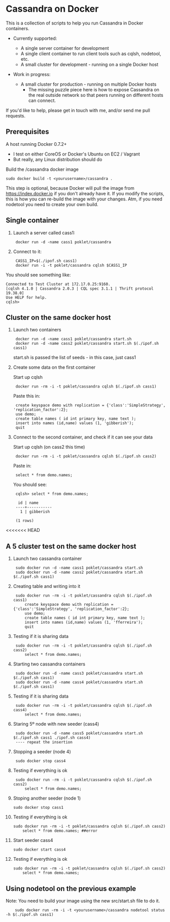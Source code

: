 Cassandra on Docker
===================

This is a collection of scripts to help you run Cassandra in Docker containers.

- Currently supported:
	- A single server container for development
	- A single client container to run client tools such as cqlsh, nodetool, etc.
	- A small cluster for development - running on a single Docker host

- Work in progress:
	- A small cluster for production - running on multiple Docker hosts
		- The missing puzzle piece here is how to expose Cassandra on the real outside network so that peers running on different hosts can connect.

If you'd like to help, please get in touch with me, and/or send me pull requests.

Prerequisites
-------------

A host running Docker 0.7.2+

- I test on either CoreOS or Docker's Ubuntu on EC2 / Vagrant
- But really, any Linux distribution should do

Build the <yourusername>/cassandra docker image 
	
    sudo docker build -t <yourusername>/cassandra .

This step is optional, because Docker will pull the image from https://index.docker.io if you don't already have it. If you modify the scripts, this is how you can re-build the image with your changes. Atm, if you need nodetool you need to create your own build.


Single container
----------------

1. Launch a server called cass1:

		docker run -d -name cass1 poklet/cassandra

2. Connect to it:

		CASS1_IP=$(./ipof.sh cass1)
		docker run -i -t poklet/cassandra cqlsh $CASS1_IP
	

You should see something like:

	Connected to Test Cluster at 172.17.0.25:9160.
	[cqlsh 4.1.0 | Cassandra 2.0.3 | CQL spec 3.1.1 | Thrift protocol 19.38.0]
	Use HELP for help.
	cqlsh> 



Cluster on the same docker host
-------------------------------

1. Launch two containers

		docker run -d -name cass1 poklet/cassandra start.sh
		docker run -d -name cass2 poklet/cassandra start.sh $(./ipof.sh cass1)

	start.sh is passed the list of seeds - in this case, just cass1

2. Create some data on the first container

	Start up cqlsh

		docker run -rm -i -t poklet/cassandra cqlsh $(./ipof.sh cass1)

	Paste this in:

		create keyspace demo with replication = {'class':'SimpleStrategy', 'replication_factor':2};
		use demo;
		create table names ( id int primary key, name text );
		insert into names (id,name) values (1, 'gibberish');
		quit

3. Connect to the second container, and check if it can see your data

	Start up cqlsh (on cass2 this time)

		docker run -rm -i -t poklet/cassandra cqlsh $(./ipof.sh cass2)

	Paste in:

		select * from demo.names;

	You should see:

		cqlsh> select * from demo.names;

		 id | name
		----+-----------
		  1 | gibberish

		(1 rows)
<<<<<<< HEAD

A 5 cluster test on the same docker host
----------------------------------------

1. Launch two cassandra container

		sudo docker run -d -name cass1 poklet/cassandra start.sh
		sudo docker run -d -name cass2 poklet/cassandra start.sh $(./ipof.sh cass1)
		
3. Creating table and writing into it

		sudo docker run -rm -i -t poklet/cassandra cqlsh $(./ipof.sh cass1)
			create keyspace demo with replication = {'class':'SimpleStrategy', 'replication_factor':2};
			use demo;
			create table names ( id int primary key, name text );
			insert into names (id,name) values (1, 'fferreira');
			quit
			
4. Testing if it is sharing data

		sudo docker run -rm -i -t poklet/cassandra cqlsh $(./ipof.sh cass2)
			select * from demo.names;

5. Starting two cassandra containers

		sudo docker run -d -name cass3 poklet/cassandra start.sh $(./ipof.sh cass1)
		sudo docker run -d -name cass4 poklet/cassandra start.sh $(./ipof.sh cass1)
		
6. Testing if it is sharing data

		sudo docker run -rm -i -t poklet/cassandra cqlsh $(./ipof.sh cass4)
			select * from demo.names;
			
7. Staring 5º node with new seeder (cass4)

		sudo docker run -d -name cass5 poklet/cassandra start.sh $(./ipof.sh cass1 ./ipof.sh cass4)
		---- repeat the insertion
		
8. Stopping a seeder (node 4)

		sudo docker stop cass4

9. Testing if everything is ok

		sudo docker run -rm -i -t poklet/cassandra cqlsh $(./ipof.sh cass2)
			select * from demo.names;
			
10. Stoping another seeder (node 1)

		sudo docker stop cass1
		
11. Testing if everything is ok

		sudo docker run -rm -i -t poklet/cassandra cqlsh $(./ipof.sh cass2)
 			select * from demo.names; ##error
 			
12. Start seeder cass4

		sudo docker start cass4
		
13. Testing if everything is ok

		sudo docker run -rm -i -t poklet/cassandra cqlsh $(./ipof.sh cass2)
 			select * from demo.names;

Using nodetool on the previous example 
--------------------------------------------------
Note: You need to build your image using the new src/start.sh file to do it.

		sudo docker run -rm -i -t <yourusername>/cassandra nodetool status -h $(./ipof.sh cass1)

